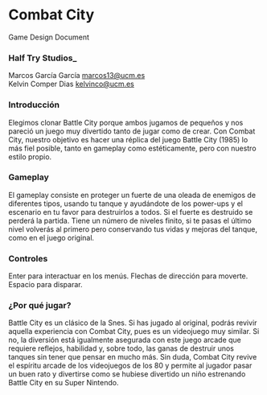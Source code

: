 # Combat City
Game Design Document

### **Half Try Studios_**
Marcos García García	 marcos13@ucm.es <br>
Kelvin Comper Dias		kelvinco@ucm.es

### **Introducción**
Elegimos clonar Battle City porque ambos jugamos de pequeños y nos pareció un juego muy divertido tanto de jugar como de crear. Con Combat City, nuestro objetivo es hacer una réplica del juego Battle City (1985) lo más fiel posible, tanto en gameplay como estéticamente, pero con nuestro estilo propio.

### **Gameplay**
El gameplay consiste en proteger un fuerte de una oleada de enemigos de diferentes tipos, usando tu tanque y ayudándote de los power-ups y el escenario en tu favor para destruirlos a todos. Si el fuerte es destruido se perderá la partida.
Tiene un número de niveles finito, si te pasas el último nivel volverás al primero pero conservando tus vidas y mejoras del tanque, como en el juego original.

### **Controles**
Enter para interactuar en los menús.
Flechas de dirección para moverte.
Espacio para disparar.

### **¿Por qué jugar?**
Battle City es un clásico de la Snes. Si has jugado al original, podrás revivir aquella experiencia con Combat City, pues es un videojuego muy similar. Si no, la diversión está igualmente asegurada con este juego arcade que requiere reflejos, habilidad y, sobre todo, las ganas de destruir unos tanques sin tener que pensar en mucho más. 
Sin duda, Combat City revive el espíritu arcade de los videojuegos de los 80 y permite al jugador pasar un buen rato y divertirse como se hubiese divertido un niño estrenando Battle City en su Super Nintendo.
